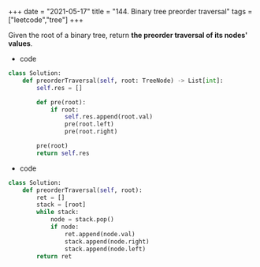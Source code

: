 +++
date = "2021-05-17"
title = "144. Binary tree preorder traversal"
tags = ["leetcode","tree"]
+++


Given the root of a binary tree, return __the preorder traversal of its nodes' values__.

- code
```py
class Solution:
    def preorderTraversal(self, root: TreeNode) -> List[int]:
        self.res = []

        def pre(root):
            if root:
                self.res.append(root.val)
                pre(root.left)
                pre(root.right)

        pre(root)
        return self.res

```
- code
```py
class Solution:
    def preorderTraversal(self, root):
        ret = []
        stack = [root]
        while stack:
            node = stack.pop()
            if node:
                ret.append(node.val)
                stack.append(node.right)
                stack.append(node.left)
        return ret

```
